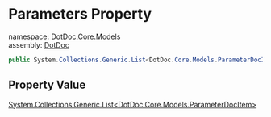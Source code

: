 ﻿# Parameters Property

namespace: [DotDoc\.Core\.Models](../../DotDoc.Core.Models.md)<br />
assembly: [DotDoc](../../../DotDoc.md)



```csharp
public System.Collections.Generic.List<DotDoc.Core.Models.ParameterDocItem> Parameters { get; };
```

## Property Value

[System\.Collections\.Generic\.List\<DotDoc\.Core\.Models\.ParameterDocItem\>](https://docs.microsoft.com/ja-jp/dotnet/api/System.Collections.Generic.List-1)

